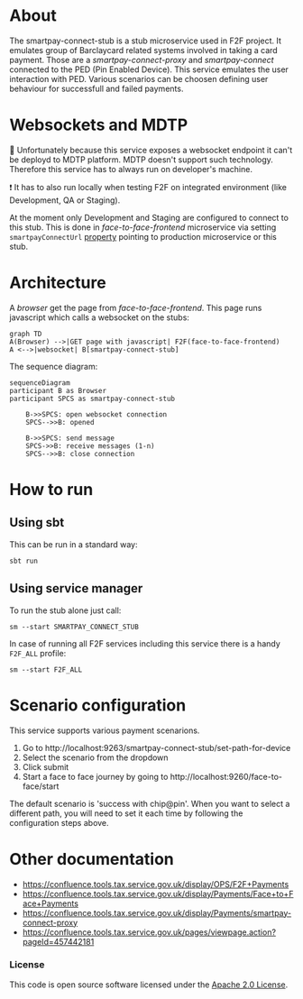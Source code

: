 
# About

The smartpay-connect-stub is a stub microservice used in F2F project. It emulates group of Barclaycard related systems involved in taking a card payment. Those are a _smartpay-connect-proxy_ and _smartpay-connect_ connected to the PED (Pin Enabled Device). This service emulates the user interaction with PED. Various scenarios can be choosen defining user behaviour for successfull and failed payments. 

# Websockets and MDTP

:shrug: Unfortunately because this service exposes a websocket endpoint it can't be deployd to MDTP platform. MDTP doesn't support such technology.
Therefore this service has to always run on developer's machine.

:exclamation: It has to also run locally when testing F2F on integrated environment (like Development, QA or Staging). 

At the moment only Development and Staging are configured to connect to this stub. This is done in _face-to-face-frontend_ microservice via setting `smartpayConnectUrl` [property](https://github.com/hmrc/face-to-face-frontend/blob/main/conf/application.conf#L119) pointing to production microservice or this stub.

# Architecture

A _browser_ get the page from _face-to-face-frontend_. This page runs javascript which calls a websocket on the stubs: 

```mermaid
graph TD
A(Browser) -->|GET page with javascript| F2F(face-to-face-frontend) 
A <-->|websocket| B[smartpay-connect-stub]
```

The sequence diagram:

```mermaid
sequenceDiagram
participant B as Browser
participant SPCS as smartpay-connect-stub

    B->>SPCS: open websocket connection
    SPCS-->>B: opened

    B->>SPCS: send message
    SPCS->>B: receive messages (1-n)
    SPCS-->>B: close connection

```
# How to run

## Using sbt

This can be run in a standard way:

```
sbt run
```

## Using service manager

To run the stub alone just call:

```
sm --start SMARTPAY_CONNECT_STUB 
```
In case of running all F2F services including this service there is a handy `F2F_ALL` profile:

```
sm --start F2F_ALL
```

# Scenario configuration

This service supports various payment scenarions.

1. Go to http://localhost:9263/smartpay-connect-stub/set-path-for-device
2. Select the scenario from the dropdown
3. Click submit
4. Start a face to face journey by going to http://localhost:9260/face-to-face/start

The default scenario is 'success with chip@pin'.
When you want to select a different path, you will need to set it each time by following the configuration steps above.

# Other documentation
* https://confluence.tools.tax.service.gov.uk/display/OPS/F2F+Payments
* https://confluence.tools.tax.service.gov.uk/display/Payments/Face+to+Face+Payments
* https://confluence.tools.tax.service.gov.uk/display/Payments/smartpay-connect-proxy
* https://confluence.tools.tax.service.gov.uk/pages/viewpage.action?pageId=457442181

### License

This code is open source software licensed under the [Apache 2.0 License]("http://www.apache.org/licenses/LICENSE-2.0.html").
